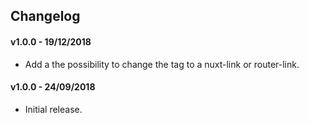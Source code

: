 ## Changelog

#### v1.0.0 - 19/12/2018

- Add a the possibility to change the tag to a nuxt-link or router-link.

#### v1.0.0 - 24/09/2018

- Initial release.
